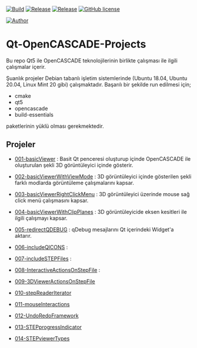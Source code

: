 [![Build](https://img.shields.io/badge/platform-linux-brightgreen)](https://github.com/haknkayaa/Qt-OpenCASCADE-Projects)
[![Release](https://img.shields.io/badge/Qt-5.12.3-blue)](https://github.com/haknkayaa/Qt-OpenCASCADE-Projects)
[![Release](https://img.shields.io/badge/OpenCASCADE-OCE%20v0.18.2-blue)](https://github.com/haknkayaa/Qt-OpenCASCADE-Projects)
[![GitHub license](https://img.shields.io/github/license/haknkayaa/step-2-gdml)](https://github.com/haknkayaa/Qt-OpenCASCADE-Projects/blob/master/LICENSE.md)

[![Author](https://img.shields.io/badge/-%40haknkayaa-blue)](https://github.com/haknkayaa)

# Qt-OpenCASCADE-Projects

Bu repo Qt5 ile OpenCASCADE teknolojilerinin birlikte çalışması ile ilgili çalışmalar içerir.

Şuanlık projeler Debian tabanlı işletim sistemlerinde (Ubuntu 18.04, Ubuntu 20.04, Linux Mint 20 gibi) çalışmaktadır.
Başarılı bir şekilde run edilmesi için;

* cmake
* qt5
* opencascade
* build-essentials 

paketlerinin yüklü olması gerekmektedir.

## Projeler

* [001-basicViewer](https://github.com/haknkayaa/Qt-OpenCASCADE-Projects/tree/main/001-basicViewer) 
  : Basit Qt penceresi oluşturup içinde OpenCASCADE ile oluşturulan şekli 3D görüntüleyici içinde gösterir.
  
* [002-basicViewerWithViewMode](https://github.com/haknkayaa/Qt-OpenCASCADE-Projects/tree/main/002-basicViewerWithViewMode)
  : 3D görüntüleyici içinde gösterilen şekli farklı modlarda görüntüleme çalışmalarını kapsar. 
  
* [003-basicViewerRightClickMenu](https://github.com/haknkayaa/Qt-OpenCASCADE-Projects/tree/main/003-basicViewerRightClickMenu)
  : 3D görüntüleyici üzerinde mouse sağ click menü çalışmasını kapsar.
  
* [004-basicViewerWithClipPlanes](https://github.com/haknkayaa/Qt-OpenCASCADE-Projects/tree/main/004-basicViewerWithClipPlanes)
  : 3D görüntüleyicide eksen kesitleri ile ilgili çalışmayı kapsar.
  
* [005-redirectQDEBUG](https://github.com/haknkayaa/Qt-OpenCASCADE-Projects/tree/main/005-redirectQDEBUG)
 : qDebug mesajlarını Qt içerindeki Widget'a aktarır.
  
* [006-includeQICONS](https://github.com/haknkayaa/Qt-OpenCASCADE-Projects/tree/main/006-includeQICONS)
 :
  
* [007-includeSTEPFiles](https://github.com/haknkayaa/Qt-OpenCASCADE-Projects/tree/main/008-InteractiveActionsOnStepFile)
 :
  
* [008-InteractiveActionsOnStepFile](https://github.com/haknkayaa/Qt-OpenCASCADE-Projects/tree/main/008-InteractiveActionsOnStepFile)
  :
  
* [009-3DViewerActionsOnStepFile](https://github.com/haknkayaa/Qt-OpenCASCADE-Projects/tree/main/009-3DViewerActionsOnStepFile)
  
* [010-stepReaderIterator](https://github.com/haknkayaa/Qt-OpenCASCADE-Projects/tree/main/010-stepReaderIterator)
  
* [011-mouseInteractions](https://github.com/haknkayaa/Qt-OpenCASCADE-Projects/tree/main/011-mouseInteractions)
  
* [012-UndoRedoFramework](https://github.com/haknkayaa/Qt-OpenCASCADE-Projects/tree/main/012-UndoRedoFramework)
  
* [013-STEPprogressIndicator](https://github.com/haknkayaa/Qt-OpenCASCADE-Projects/tree/main/013-STEPprogressIndicator)
  
* [014-STEPviewerTypes](https://github.com/haknkayaa/Qt-OpenCASCADE-Projects/tree/main/014-STEPviewerTypes)



